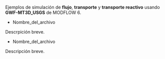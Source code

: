 Ejemplos de simulación de **flujo**, **transporte** y **transporte reactivo** usando **GWF-MT3D_USGS** de MODFLOW 6.

* Nombre_del_archivo

Descrpición breve.

* Nombre_del_archivo

Descripción breve.